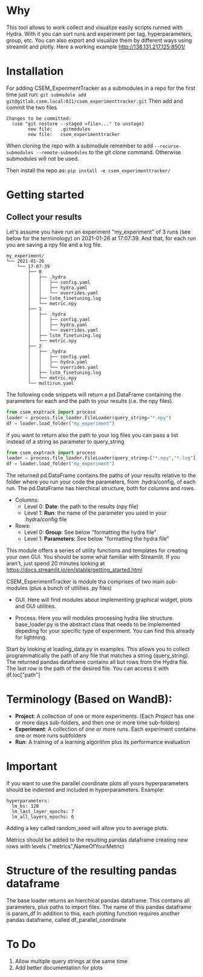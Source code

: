 # Why
This tool allows to work collect and visualize easily scripts runned with Hydra. With it you can sort runs and experiment per tag, hyperparameters, group, etc.
You can also export and visualize them by different ways using streamlit and plotly. 
Here a working example http://138.131.217.125:8501/

# Installation 
For adding CSEM_ExperimentTracker as a submodules in a repo for the first time just run:
`git submodule add git@gitlab.csem.local:611/csem_experimenttracker.git`
Then add and commit the two files 

```
Changes to be committed:
  (use "git restore --staged <file>..." to unstage)
        new file:   .gitmodules
        new file:   csem_experimenttracker
```

When cloning the repo with a submodule remember to add `--recurse-submodules --remote-submodules` to the git clone command. Otherwise submodules will not be used.


Then install the repo as:
`pip install -e csem_experimenttracker/`

# Getting started
## Collect your results
Let's assume you have run an experiment "my_experiment" of 3 runs (see below for the terminology) on 2021-01-26 at 17:07:39. And that, for each run you are saving a npy file and a log file. 

```
my_experiment/
└── 2021-01-26
    └── 17-07-39
        ├── 0
        │   ├── .hydra
        │   │   ├── config.yaml
        │   │   ├── hydra.yaml
        │   │   └── overrides.yaml
        │   ├── lstm_finetuning.log
        │   └── metric.npy
        ├── 1
        │   ├── .hydra
        │   │   ├── config.yaml
        │   │   ├── hydra.yaml
        │   │   └── overrides.yaml
        │   ├── lstm_finetuning.log
        │   └── metric.npy
        ├── 2
        │   ├── .hydra
        │   │   ├── config.yaml
        │   │   ├── hydra.yaml
        │   │   └── overrides.yaml
        │   ├── lstm_finetuning.log
        │   └── metric.npy
        └── multirun.yaml
```

The following code snippets will return a pd.DataFrame containing the parameters for each and the path to your results (i.e. the npy files).

```python
from csem_exptrack import process
loader = process.file_loader.FileLoader(query_string="*.npy")
df = loader.load_folder("my_experiment")
```

if you want to return also the path to your log files you can pass a list instead of a string as parameter to query_string 

```python
from csem_exptrack import process
loader = process.file_loader.FileLoader(query_string=["*.npy","*.log"])
df = loader.load_folder("my_experiment")
```

The returned pd.DataFrame contains the paths of your results relative to the folder where you run your code the parameters, from .hydra/config, of each run.
The pd.DataFrame has hierchical structure, both for columns and rows.
- Columns:
  - Level 0: **Date**: the path to the results (npy file)
  - Level 1: **Run**: the name of the parameter you used in your .hydra/config file
- Rows:
  - Level 0: **Group**: See below "formatting the hydra file"
  - Level 1: **Parameters**: See below "formatting the hydra file"




This module offers a series of utility functions and templates for creating your own GUI.
You should be some what familiar with Streamlit. If you aren't, just spend 20 minutes looking at https://docs.streamlit.io/en/stable/getting_started.html

CSEM_ExperimentTracker is module tha comprises of two main sub-modules (plus a bunch of utilities .py files)
- GUI. Here will find modules about implementing graphical widget, plots and GUI utilities.

- Process. Here you will modules processing hydra like structure.  base_loader.py is the abstract class that needs to be implemented depeding for your specific type of experiment. You can find this already for lightning.

Start by looking at loading_data.py in examples. This allows you to collect programmatically the path of any file that matches a string (query_string).
The returned pandas dataframe contains all but rows from the Hydra file. The last row is the path of the desired file. You can access it with df.loc["path"]
# Terminology (Based on WandB):

- **Project**: A collection of one or more experiments. (Each _Project_ has one or more days sub-folders, and then one or more time sub-folders) 
- **Experiment**: A collection of one or more runs. Each experiment contains one or more runs subfolders 
- **Run**: A training of a learning algorithm plus its performance evaluation 

# Important
If you want to use the parallel coordinate plots all yours hyperparameters should be indented and included in hyperparameters. Example:
```
hyperparameters:
  lm_bs: 128 
  lm_last_layer_epochs: 7
  lm_all_layers_epochs: 6
```

Adding a key called random_seed will allow you to average plots.

Metrics should be added to the resulting pandas dataframe creating new rows with levels ("metrics",NameOfYourMetric)

# Structure of the resulting pandas dataframe 
The base loader returns an hierchical pandas dataframe. This contains all parameters, plus paths to import files. The name of this pandas dataframe is param_df
In addition to this, each plotting function requires another pandas dataframe, called df_parallel_coordinate

# To Do 
1) Allow multiple query strings at the same time
2) Add better documentation for plots
